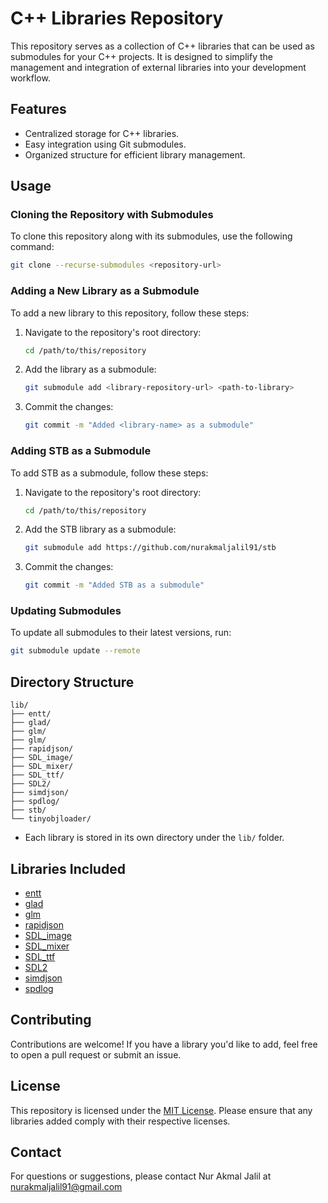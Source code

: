 # C++ Libraries Repository

This repository serves as a collection of C++ libraries that can be used as submodules for your C++ projects. It is designed to simplify the management and integration of external libraries into your development workflow.

## Features

- Centralized storage for C++ libraries.
- Easy integration using Git submodules.
- Organized structure for efficient library management.

## Usage

### Cloning the Repository with Submodules

To clone this repository along with its submodules, use the following command:

```bash
git clone --recurse-submodules <repository-url>
```

### Adding a New Library as a Submodule

To add a new library to this repository, follow these steps:

1. Navigate to the repository's root directory:
    ```bash
    cd /path/to/this/repository
    ```

2. Add the library as a submodule:
    ```bash
    git submodule add <library-repository-url> <path-to-library>
    ```

3. Commit the changes:
    ```bash
    git commit -m "Added <library-name> as a submodule"
    ```

### Adding STB as a Submodule

To add STB as a submodule, follow these steps:
1. Navigate to the repository's root directory:
    ```bash
    cd /path/to/this/repository
    ```
2. Add the STB library as a submodule:
    ```bash
    git submodule add https://github.com/nurakmaljalil91/stb

    ```
3. Commit the changes:
    ```bash
    git commit -m "Added STB as a submodule"
    ```

### Updating Submodules

To update all submodules to their latest versions, run:

```bash
git submodule update --remote
```

## Directory Structure

```
lib/
├── entt/
├── glad/
├── glm/
├── glm/
├── rapidjson/
├── SDL_image/
├── SDL_mixer/
├── SDL_ttf/
├── SDL2/
├── simdjson/
├── spdlog/
├── stb/
└── tinyobjloader/

```

- Each library is stored in its own directory under the `lib/` folder.

## Libraries Included
- [entt](https://github.com/cpp-utilities/entt)
- [glad](https://github.com/Dav1dde/glad)
- [glm](https://github.com/g-truc/glm)
- [rapidjson](https://github.com/Tencent/rapidjson)
- [SDL_image](https://github.com/libsdl-org/SDL_image)
- [SDL_mixer](https://github.com/libsdl-org/SDL_mixer)
- [SDL_ttf](https://github.com/libsdl-org/SDL_ttf)
- [SDL2](https://github.com/libsdl-org/SDL)
- [simdjson](https://github.com/simdjson/simdjson)
- [spdlog](https://github.com/gabime/spdlog)

## Contributing

Contributions are welcome! If you have a library you'd like to add, feel free to open a pull request or submit an issue.

## License

This repository is licensed under the [MIT License](LICENSE). Please ensure that any libraries added comply with their respective licenses.

## Contact

For questions or suggestions, please contact Nur Akmal Jalil at nurakmaljalil91@gmail.com